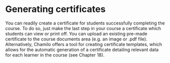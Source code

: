 # Generating certificates

You can readily create a certificate for students successfully completing the course. To do so, just make the last step in your course a certificate which students can view or print off. You can upload an existing pre-made certificate to the course documents area \(e.g. an image or .pdf file\). Alternatively, Chamilo offers a tool for creating certificate templates, which allows for the automatic generation of a certificate detailing relevant data for each learner in the course \(see Chapter 18\).


